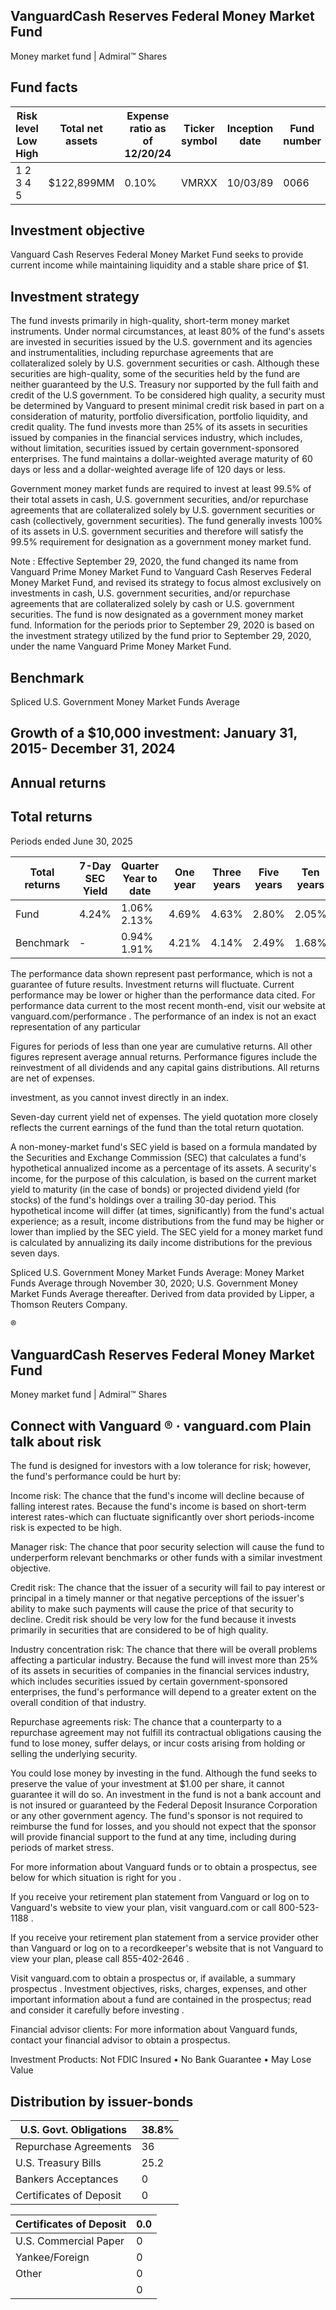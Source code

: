 ## VanguardCash Reserves Federal Money Market Fund

Money market fund | Admiral™ Shares

## Fund facts

| Risk level Low High   | Total net assets   | Expense ratio as of 12/20/24   | Ticker symbol   | Inception date   |   Fund number |
|-----------------------|--------------------|--------------------------------|-----------------|------------------|---------------|
| 1 2 3 4 5             | $122,899MM         | 0.10%                          | VMRXX           | 10/03/89         |          0066 |

## Investment objective

Vanguard Cash Reserves Federal Money Market Fund seeks to provide current income while maintaining liquidity and a stable share price of $1.

## Investment strategy

The fund invests primarily in high-quality, short-term money market instruments. Under normal circumstances, at least 80% of the fund's assets are invested in securities issued by the U.S. government and its agencies and instrumentalities, including repurchase agreements that are collateralized solely by U.S. government securities or cash. Although these securities are high-quality, some of the securities held by the fund are neither guaranteed by the U.S. Treasury nor supported by the full faith and credit of the U.S government. To be considered high quality, a security must be determined by Vanguard to present minimal credit risk based in part on a consideration of maturity, portfolio diversification, portfolio liquidity, and credit quality. The fund invests more than 25% of its assets in securities issued by companies in the financial services industry, which includes, without limitation, securities issued by certain government-sponsored enterprises. The fund maintains a dollar-weighted average maturity of 60 days or less and a dollar-weighted average life of 120 days or less.

Government money market funds are required to invest at least 99.5% of their total assets in cash, U.S. government securities, and/or repurchase agreements that are collateralized solely by U.S. government securities or cash (collectively, government securities). The fund generally invests 100% of its assets in U.S. government securities and therefore will satisfy the 99.5% requirement for designation as a government money market fund.

Note : Effective September 29, 2020, the fund changed its name from Vanguard Prime Money Market Fund to Vanguard Cash Reserves Federal Money Market Fund, and revised its strategy to focus almost exclusively on investments in cash, U.S. government securities, and/or repurchase agreements that are collateralized solely by cash or U.S. government securities. The fund is now designated as a government money market fund. Information for the periods prior to September 29, 2020 is based on the investment strategy utilized by the fund prior to September 29, 2020, under the name Vanguard Prime Money Market Fund.

## Benchmark

Spliced U.S. Government Money Market Funds Average

## Growth of a $10,000 investment:  January 31, 2015-  December 31, 2024

<!-- image -->

## Annual returns

<!-- image -->

## Total returns

Periods ended June 30, 2025

| Total returns   | 7-Day SEC Yield   | Quarter Year to date   | One year   | Three years   | Five years   | Ten years   |
|-----------------|-------------------|------------------------|------------|---------------|--------------|-------------|
| Fund            | 4.24%             | 1.06% 2.13%            | 4.69%      | 4.63%         | 2.80%        | 2.05%       |
| Benchmark       | -                 | 0.94% 1.91%            | 4.21%      | 4.14%         | 2.49%        | 1.68%       |

The performance data shown represent past performance, which is not a guarantee of future results. Investment returns will fluctuate. Current performance may be lower or higher than the performance data cited. For performance data current to the most recent month-end, visit our website at vanguard.com/performance  . The performance of an index is not an exact representation of any particular

Figures for periods of less than one year are cumulative returns. All other figures represent average annual returns. Performance figures include the reinvestment of all dividends and any capital gains distributions. All returns are net of expenses.

investment, as you cannot invest directly in an index.

Seven-day current yield net of expenses. The yield quotation more closely reflects the current earnings of the fund than the total return quotation.

A non-money-market fund's SEC yield is based on a formula mandated by the Securities and Exchange Commission (SEC) that calculates a fund's hypothetical annualized income as a percentage of its assets. A security's income, for the purpose of this calculation, is based on the current market yield to maturity (in the case of bonds) or projected dividend yield (for stocks) of the fund's holdings over a trailing 30-day period. This hypothetical income will differ (at times, significantly) from the fund's actual experience; as a result, income distributions from the fund may be higher or lower than implied by the SEC yield. The SEC yield for a money market fund is calculated by annualizing its daily income distributions for the previous seven days.

Spliced U.S. Government Money Market Funds Average: Money Market Funds Average through November 30, 2020; U.S. Government Money Market Funds Average thereafter. Derived from data provided by Lipper, a Thomson Reuters Company.

®

<!-- image -->

## VanguardCash Reserves Federal Money Market Fund

Money market fund | Admiral™ Shares

## Connect with Vanguard   ® ·    vanguard.com Plain talk about risk

The fund is designed for investors with a low tolerance for risk; however, the fund's performance could be hurt by:

Income risk: The chance that the fund's income will decline because of falling interest rates. Because the fund's income is based on short-term interest rates-which can fluctuate significantly over short periods-income risk is expected to be high.

Manager risk: The chance that poor security selection will cause the fund to underperform relevant benchmarks or other funds with a similar investment objective.

Credit risk: The chance that the issuer of a security will fail to pay interest or principal in a timely manner or that negative perceptions of the issuer's ability to make such payments will cause the price of that security to decline. Credit risk should be very low for the fund because it invests primarily in securities that are considered to be of high quality.

Industry concentration risk: The chance that there will be overall problems affecting a particular industry. Because the fund will invest more than 25% of its assets in securities of companies in the financial services industry, which includes securities issued by certain government-sponsored enterprises, the fund's performance will depend to a greater extent on the overall condition of that industry.

Repurchase agreements risk: The chance that a counterparty to a repurchase agreement may not fulfill its contractual obligations causing the fund to lose money, suffer delays, or incur costs arising from holding or selling the underlying security.

You could lose money by investing in the fund. Although the fund seeks to preserve the value of your investment at $1.00 per share, it cannot guarantee it will do so. An investment in the fund is not a bank account and is not insured or guaranteed by the Federal Deposit Insurance Corporation or any other government agency. The fund's sponsor is not required to reimburse the fund for losses, and you should not expect that the sponsor will provide financial support to the fund at any time, including during periods of market stress.

For more information about Vanguard funds or to obtain a prospectus, see below for which situation is right for you .

If you receive your retirement plan statement from Vanguard or log on to Vanguard's website to view your plan, visit vanguard.com or call 800-523-1188 .

If you receive your retirement plan statement from a service provider other than Vanguard or log on to a recordkeeper's website that is not Vanguard to view your plan, please call 855-402-2646 .

Visit vanguard.com to obtain a prospectus or, if available, a summary prospectus . Investment objectives, risks, charges, expenses, and other important information about a fund are contained in the prospectus; read and consider it carefully before investing .

Financial advisor clients: For more information about Vanguard funds, contact your financial advisor to obtain a prospectus.

Investment Products: Not FDIC Insured • No Bank Guarantee • May Lose Value

## Distribution by issuer-bonds

| U.S. Govt. Obligations   |   38.8% |
|--------------------------|---------|
| Repurchase Agreements    |    36   |
| U.S. Treasury Bills      |    25.2 |
| Bankers Acceptances      |     0   |
| Certificates of Deposit  |     0   |

<!-- image -->

<!-- image -->

<!-- image -->

<!-- image -->

<!-- image -->

<!-- image -->

<!-- image -->

<!-- image -->

<!-- image -->

<!-- image -->

| Certificates of Deposit   |   0.0 |
|---------------------------|-------|
| U.S. Commercial Paper     |     0 |
| Yankee/Foreign            |     0 |
| Other                     |     0 |
|                           |     0 |